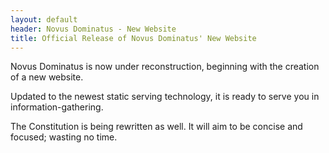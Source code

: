 ```yaml
---
layout: default
header: Novus Dominatus - New Website
title: Official Release of Novus Dominatus' New Website
---
```


Novus Dominatus is now under reconstruction, beginning with the creation of a new website. 

Updated to the newest static serving technology, it is ready to serve you in information-gathering.

The Constitution is being rewritten as well. It will aim to be concise and focused; wasting no time.